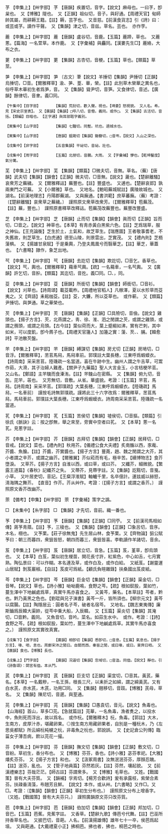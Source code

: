 <!-- { "loadSidebar": true } -->
芓	【申集上】【艸字部】	芓	【唐韻】疾置切，音字。【說文】麻母也。一曰芓，卽枲也。　又【博雅】隄也。　又【正韻】祖似切，音子。與耔通。【周禮天官】甸師帥其屬，而耕耨王籍。【註】耨，芸芓也。　又音慈。【前漢食貨志】引《詩》曰：或芸或芓。讀作平聲。　又【集韻】津之切，音兹。草名。芸也。　亦作茡。

蔍	【申集上】【艸字部】	蔍	【唐韻】盧谷切，音鹿。【玉篇】蔍蹄，草也。　又蔍蔥。【篇海】一名萱草。本作鹿。　又【字彙補】與麤同。【漢婁先生□】蔍絡，大布之衣。

莄	【申集上】【艸字部】	莄	【集韻】古杏切，音梗。【玉篇】草也。【類篇】草莖。

芛	【申集上】【艸字部】	芛	〔古文〕茟【說文】羊捶切【集韻】尹捶切【正韻】烏捶切，□音。【爾雅釋草】渝、芛、葟、華，榮。【註】此別草木榮華之異名也，俗呼草木華初生者爲芛，音。　又【集韻】聳尹切，音笋。又食律切，音述。【廣韻】餘律切，音聿。義□同。

	【午集中】【目字部】		【集韻】荒刮切，歡入聲。視也。【埤蒼】怒視貌。　又人名。希。見【宋史宗室表】。　又【廣韻】【集韻】□呼八切，音傄。義同。或作□。　又【集韻】古活切，音括。【類編】目暗也。　【正字通】與耳部聒字義別。

	【寅集中】【山字部】		【集韻】七豔切。同塹。坑也。遶城水也。

	【寅集中】【山字部】		【唐韻】鉏箴切【集韻】鋤簪切，□音岑。【說文】入山之深也。

	【戌集中】【非字部】		【五音集韻】平祕切，音祕。壯也。

	【戌集中】【雨字部】		【玉篇】北朋切，音鵬。大雨。　又【字彙補】懜也。【乾坤鑿度】氣分萬。

芜	【申集上】【艸字部】	芜	【集韻】【類篇】□微夫切，音無。草名。（蕪）【唐韻】武夫切【集韻】【韻會】【正韻】微夫切，□音無。【說文】薉也。【楚辭離騷】哀衆芳之蕪穢。　又【爾雅釋詁】蕪豐也。【註】豐盛也。　又逋也。【楚辭哀郢】孰兩東門之可蕪。　又【小爾雅】草也。　又地名。【鮑昭蕪城賦註】廣陵故城也。　又湖名。【前漢地理志】丹陽郡蕪湖。　又與廡通。【書洪範】庶草蕃廡。（蕪）考證：〔【楚辭離騷】哀衆草之蕪穢。〕　謹照原文衆草改衆芳。〔【爾雅釋草】苞蕪茂。【註】蕪，豐也。〕　謹照原書釋草改釋詁。苞蕪茂改蕪豐也。蕪豐改豐盛。 

芝	【申集上】【艸字部】	芝	【唐韻】止而切【集韻】【韻會】眞而切【正韻】旨而切，□音之。【說文】神草也。【本草】有靑赤黃白黑紫六色。【註】芝爲瑞草，服之神仙。【王充論衡】芝生於土，土氣和，故芝草生。【瑞應圖】王者敬事耆老，不失舊故，則芝草生。【白虎通】德至山陵，則景雲出，芝實茂。　又【禮內則】芝栭蔆椇。　又【揚雄甘泉賦】于是乗輿，乃登夫鳳凰兮而翳華芝。【註】華芝，華蓋也。　【六書略】隷作，象芝出地。

芞	【申集上】【艸字部】	芞	【唐韻】去訖切【集韻】欺訖切，□音乞。香草也。【說文】芞，輿也。【爾雅釋草】藒車芞輿。【疏】一名藒車，一名芞輿。　又【廣韻】許乞切，音肸。【類篇】其迄切，音扢。義□同。□、，同。

芟	【申集上】【艸字部】	芟	【唐韻】所銜切【集韻】【韻會】師銜切，□音衫。【說文】刈草也。【詩周頌】載芟載柞。【周禮地官稻人】凡稼澤，夏以水殄草而芟夷之。又【齊語】耒耜枷芟。【註】芟，大鐮，所以芟草也。　或作蔪。　又【類篇】尹捶切。與芛通。草之華榮也。

芡	【申集上】【艸字部】	芡	【唐韻】【集韻】【正韻】□具險切，音儉。【說文】雞頭也。【揚子方言】、芡，北燕謂之，靑、徐、淮、泗之閒謂之芡，或謂之雞頭，或謂之鴈頭，或謂之烏頭。【古今註】葉似荷而大，葉上蹙縐如沸，實有芒刺，其中如米，可以度飢，卽今蔿子也。【周禮天官籩人】加籩之實：蔆、芡、、脯。【韓愈詩】平池散芡盤。

芣	【申集上】【艸字部】	芣	【唐韻】縛謀切【集韻】房尤切【正韻】房鳩切，□音浮。【爾雅釋草】，苤苢馬舄，馬舄車前。郭璞註大葉長穗，江東呼爲蝦蟆衣。【詩周南】采采苤苢。陸璣疏一名當道。喜在牛跡中生。幽州人謂之牛舌草，可鬻作茹，大滑，其子治婦人難產。【關尹子九藥篇】聖人大言金玉，小言桔梗芣苢。　又山名。【鄭語】主芣騩而食溱洧。【註】芣騩山在密縣。　又【集韻】俯九切，音缶。芘芣，荍也。　又芳無切，音敷。从省。華盛貌。考證：〔【玉篇】芣苢，馬舄。【詩周南】采采芣苢。【郭璞疏】大葉長穗，江東呼爲蝦蟆衣。【陸璣疏】馬舄，一名車前〕　謹按毛詩無郭璞疏。謹將此三十六字改爲：爾雅釋草，苤苢馬舄，馬舄車前。郭璞註大葉長穗，江東呼爲蝦蟆衣。詩周南采采苤苢。陸璣疏一名當道。 

芤	【申集上】【艸字部】	芤	【玉篇】苦侯切【集韻】墟侯切，□音摳。【類篇】引徐氏《脈訣》云：按之卽無，舉之來至，旁實中空者曰芤。　又【本草】蔥一名芤。見蔥字註。

芥	【申集上】【艸字部】	芥	【唐韻】古拜切【集韻】【韻會】【正韻】居拜切，□音戒。【說文】菜也。【禮內則】秋用芥。【儀禮公食大夫禮】炙南醢以西，豕胾、芥醬、魚膾。【註】芥醬，芥實醬也。【揚子方言】蘴蕘，趙、魏之閒謂之大芥，其小者謂之辛芥，或謂之幽芥。【爾雅翼】芥似菘而有毛，極辛苦。【續博物志】食芥墮淚。　又草芥。【揚子方言】自淮以西，或曰草，或曰芥。　又纖芥，細微貌。【繁露王道篇】《春秋》記纖芥之失。　又蔕芥，見蔕字註。又【集韻】訖黠切，音戛。小草。　又叶居吏切，音記。【王粲浮淮賦】軸轤千里，名卒億計。運兹威以赫怒，淸海隅之舞芥。　【直音】作芥。芥从艸作。考證：〔【揚子方言】或謂之香芥。〕　謹照原文香芥改幽芥。 

萗	【備考】【申集】【艸字部】	萗	【字彙補】策字之譌。

□	【未集中】【糸字部】	□	【集韻】才先切，音前。織一番也。

芧	【申集上】【艸字部】	芧	【唐韻】【集韻】【正韻】□同苧。　又【前漢司馬相如傳】蔣芧靑薠。【註】芧，三稜也。　又【集韻】【韻會】【正韻】□象呂切，音序。木名，栩也。　又芧栗。【莊子徐無鬼】先生居山林，食芧栗。又【齊物論】狙公賦芧曰：朝三而暮四，衆狙皆怒，朝四而暮三，衆狙皆喜。李軌讀作羊諸切，音余。

芨	【申集上】【艸字部】	芨	【唐韻】居立切，音急。【玉篇】芨，堇草，卽烏頭也。　又【本草】白芨，葉似初生椶苗，開花長寸許，紅紫色，中心如舌，七月實熟。陶弘景曰：可以作糊。本名連及草，或作白及，或作白給。　又紙芨。【謝靈運山居賦】剝芨巖椒。【自註】芨皮可爲紙。【顧氏負暄雜錄】扶桑國出芨皮紙。

芩	【申集上】【艸字部】	芩	【唐韻】巨金切【集韻】【韻會】【正韻】渠金切，□音琴。【說文】草也。【詩小雅】呦呦鹿鳴，食野之芩。【疏】根如釵股，葉如竹，蔓生澤中下地鹹處爲草，真實牛馬亦喜食之。　又黃芩，藥名。【本草註】芩者，黔也。黔乃黃黑之色也。【劉琨與兄子演書】黃芩一斤，皆所須也。【柳宗元文】黃芩以腐腸。【註】陶隱居云：圓者名子芩，破者名宿芩。　又地名。【魏志東夷傳】廉斯鑡爲辰韓大渠帥，從芩中乗大船，入辰韓。　又【玉篇】渠炎切【集韻】其淹切，□音黔。義同。　又魚音切，音吟。菜名。如蒜生水中。　或作。考證：〔【詩】食野之芩。【疏】根如釵股，葉如竹，蔓生澤中下地鹹處爲草。其實牛馬亦喜食之。〕　謹照原文其實改真實。 

	【戌集下】【食字部】		【廣韻】相卽切【集韻】悉卽切，□音息。【玉篇】氣息也。【揚子方言】、喙、呬，息也。周鄭宋沛之閒曰。自關而西，秦晉之閒，或曰喙，或曰。東齊曰呬。　又【廣韻】食也。【博雅】長也。

	【戌集上】【門字部】		【廣韻】况逼切【集韻】忽域切，□音洫。同侐。【說文】靜也。引《詩魯頌》：閟宮有侐。本从門。

芪	【申集上】【艸字部】	芪	【唐韻】巨支切【正韻】渠宜切，□音其。黃芪，藥名。【本草】一名戴糝，一名王孫，根長三尺，以耒折之如綿，謂之綿黃芪。又有白水芪，赤水芪，木芪，功用□同。　又【集韻】翹移切，音跂。【博雅】芪母，草名。　又【集韻】陳尼切，音遲。與荎通。

芫	【申集上】【艸字部】	芫	【唐韻】【集韻】□愚袁切，音元。【說文】魚毒也。【山海經】首山，草多□芫。【急就篇註】芫華，一名魚毒，漁者煑之，以投水中，魚則死而浮出，故以爲名。　或作杬。【爾雅釋木】杬，魚毒。【郭註】大木，生南方，皮厚汁赤，堪藏卵果。◎按生南方用藏卵果者，自別是一種杬木，乃《左思吳都賦》所云綿杬杶櫖之杬，非毒魚之杬也，郭說誤。　又【史記倉公列傳】臨菑女子薄吾病，飮以芫花一撮。

芬	【申集上】【艸字部】	芬	【唐韻】撫文切【集韻】【韻會】【正韻】敷文切，□音紛。草初生，香分布也。　又【博雅】芬芬，香也。【詩小雅】苾芬孝祀。【大雅】燔炙芬芬。　又【揚子方言】和也。　又【汲冢周書】汝無泯泯芬芬，厚顏忍醜。【註】泯芬，亂也。　又【管子地員篇】芬然若灰。【註】芬然，壤起貌。　又【前漢禮樂志】芬哉茫茫。【師古註】芬謂衆多。　又【博雅】毛草也。　又姓。【戰國策】晉有大夫芬質。　又【韻補】孚焉切。【楊芳合歡詩】爰有承露枝，紫榮合素芬。扶疎垂淸藻，布翹芳且鮮。　【說文】本作。或从艸。【六書略】又作□。又□。考證：〔【集韻】【韻會】【正韻】草初生分布也。〕　謹照原文分布上增香字。〔又姓。【戰國策】晉有大夫芬只。〕　謹照廣韻原文芬只改芬質。 

芭	【申集上】【艸字部】	芭	【唐韻】伯加切【集韻】【韻會】【正韻】邦加切，□音巴。【玉篇】芭蕉。見蕉字註。　又香草。【楚辭九歌】傳芭兮代舞。【註】巴巫所持香草名也。　又披巴切，音葩。人名。【前漢揚雄傳】雄年七十一卒，侯芭爲起墳。　又與葩通。【大戴禮夏小正】拂桐芭。拂也者，拂也，桐芭之時也。

